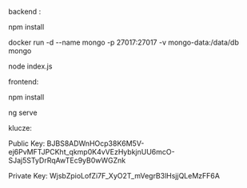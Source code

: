 backend :

npm install

docker run -d --name mongo -p 27017:27017 -v mongo-data:/data/db mongo

node index.js

frontend:

npm install

ng serve

klucze:

Public Key:
BJBS8ADWnHOcp38K6M5V-ej6PvMFTJPCKht_qkmp0K4vVEzHybkjnUU6mcO-SJaj5STyDrRqAwTEc9yB0wWGZnk

Private Key:
WjsbZpioLofZi7F_XyO2T_mVegrB3lHsjjQLeMzFF6A
